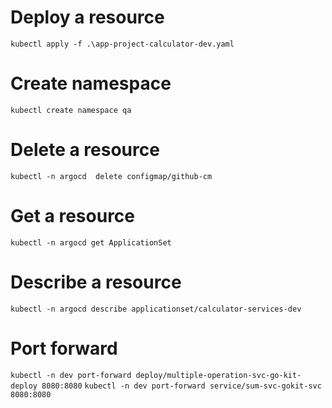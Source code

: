 # Deploy a resource 
```kubectl apply -f .\app-project-calculator-dev.yaml```

# Create namespace
```kubectl create namespace qa```

# Delete a resource
```kubectl -n argocd  delete configmap/github-cm```

# Get a resource
```kubectl -n argocd get ApplicationSet```

# Describe a resource
```kubectl -n argocd describe applicationset/calculator-services-dev```

# Port forward
```kubectl -n dev port-forward deploy/multiple-operation-svc-go-kit-deploy 8080:8080```
```kubectl -n dev port-forward service/sum-svc-gokit-svc 8080:8080```